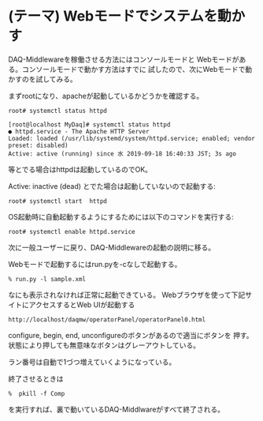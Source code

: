 (テーマ) Webモードでシステムを動かす
====================================

DAQ-Middlewareを稼働させる方法にはコンソールモードと
Webモードがある。コンソールモードで動かす方法はすでに
試したので、次にWebモードで動かすのを試してみる。

まずrootになり、apacheが起動しているかどうかを確認する。

    root# systemctl status httpd

    [root@localhost MyDaq]# systemctl status httpd
    ● httpd.service - The Apache HTTP Server
    Loaded: loaded (/usr/lib/systemd/system/httpd.service; enabled; vendor preset: disabled)
    Active: active (running) since 水 2019-09-18 16:40:33 JST; 3s ago

等とでる場合はhttpdは起動しているのでOK。

Active: inactive (dead) とでた場合は起動していないので起動する:

    root# systemctl start  httpd


OS起動時に自動起動するようにするためには以下のコマンドを実行する:

    root# systemctl enable httpd.service


次に一般ユーザーに戻り、DAQ-Middlewareの起動の説明に移る。

Webモードで起動するにはrun.pyを-cなしで起動する。

    % run.py -l sample.xml

なにも表示されなければ正常に起動できている。
Webブラウザを使って下記サイトにアクセスするとWeb UIが起動する

    http://localhost/daqmw/operatorPanel/operatorPanel0.html

configure, begin, end, unconfigureのボタンがあるので適当にボタンを
押す。状態により押しても無意味なボタンはグレーアウトしている。

ラン番号は自動で1づつ増えていくようになっている。

終了させるときは

    %  pkill -f Comp

を実行すれば、裏で動いているDAQ-Middlwareがすべて終了される。
